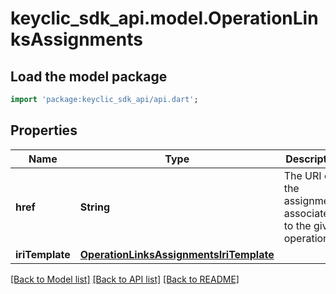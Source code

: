 # keyclic_sdk_api.model.OperationLinksAssignments

## Load the model package
```dart
import 'package:keyclic_sdk_api/api.dart';
```

## Properties
Name | Type | Description | Notes
------------ | ------------- | ------------- | -------------
**href** | **String** | The URI of the assignments associated to the given operation. | [optional] 
**iriTemplate** | [**OperationLinksAssignmentsIriTemplate**](OperationLinksAssignmentsIriTemplate.md) |  | [optional] 

[[Back to Model list]](../README.md#documentation-for-models) [[Back to API list]](../README.md#documentation-for-api-endpoints) [[Back to README]](../README.md)


